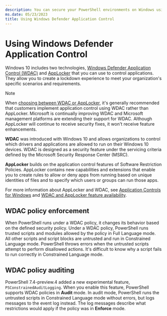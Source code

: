 ```yaml
---
description: You can secure your PowerShell environments on Windows using Windows Defender Application Control (WDAC).
ms.date: 05/23/2023
title: Using Windows Defender Application Control
---
```

# Using Windows Defender Application Control

Windows 10 includes two technologies, [Windows Defender Application Control (WDAC)][04] and
[AppLocker][01] that you can use to control applications. They allow you to create a lockdown
experience to meet your organization's specific scenarios and requirements.

> [!NOTE]
> When [choosing between WDAC or AppLocker][03], it's generally recommended that customers
> implement application control using WDAC rather than AppLocker. Microsoft is continually
> improving WDAC and Microsoft management platforms are extending their support for WDAC. Although
> AppLocker will continue to receive security fixes, it won't receive feature enhancements.

**WDAC** was introduced with Windows 10 and allows organizations to control which drivers and
applications are allowed to run on their Windows 10 devices. WDAC is designed as a security feature
under the servicing criteria defined by the Microsoft Security Response Center (MSRC).

**AppLocker** builds on the application control features of Software Restriction Policies. AppLocker
contains new capabilities and extensions that enable you to create rules to allow or deny apps from
running based on unique identities of files and to specify which users or groups can run those apps.

For more information about AppLocker and WDAC, see [Application Controls for Windows][04] and
[WDAC and AppLocker feature availability][02].

## WDAC policy enforcement

When PowerShell runs under a WDAC policy, it changes its
behavior based on the defined security policy. Under a WDAC policy, PowerShell runs trusted scripts
and modules allowed by the policy in Full Language mode. All other scripts and script blocks are
untrusted and run in Constrained Language mode. PowerShell throws errors when the untrusted scripts
attempt to perform disallowed actions. It's difficult to know why a script fails to run correctly
in Constrained Language mode.

## WDAC policy auditing

PowerShell 7.4-preview.4 added a new experimental feature, `PSConstrainedAuditLogging`. When you
enable this feature, PowerShell supports WDAC policies in **Audit** mode. In audit mode, PowerShell
runs the untrusted scripts in Constrained Language mode without errors, but logs messages to the
event log instead. The log messages describe what restrictions would apply if the policy was in
**Enforce** mode.

<!-- link references -->
[01]: /windows/security/threat-protection/windows-defender-application-control/applocker/what-is-applocker
[02]: /windows/security/threat-protection/windows-defender-application-control/feature-availability
[03]: /windows/security/threat-protection/windows-defender-application-control/wdac-and-applocker-overview#choose-when-to-use-wdac-or-applocker
[04]: /windows/security/threat-protection/windows-defender-application-control/windows-defender-application-control
